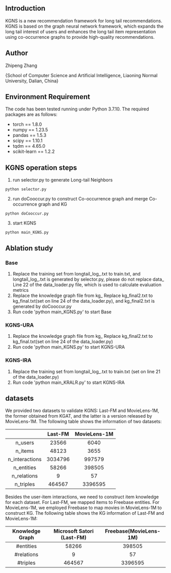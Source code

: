 ## Introduction
KGNS is a new recommendation framework for long tail recommendations. KGNS is based on the graph neural network framework, which expands the long tail interest of users and enhances the long tail item representation using co-occurrence graphs to provide high-quality recommendations.

## Author
Zhipeng Zhang 

{School of Computer Science and Artificial Intelligence, Liaoning Normal University, Dalian, China}

## Environment Requirement
The code has been tested running under Python 3.7.10. The required packages are as follows:
* torch == 1.8.0
* numpy == 1.23.5
* pandas == 1.5.3
* scipy == 1.10.1
* tqdm == 4.65.0
* scikit-learn == 1.2.2

## KGNS operation steps
1. run selector.py to generate Long-tail Neighbors
~~~
python selector.py
~~~
2. run doCooccur.py to construct Co-occurrence graph and merge Co-occurrence graph and KG
~~~
python doCooccur.py
~~~
3. start KGNS
~~~
python main_KGNS.py
~~~

## Ablation study
### Base
1. Replace the training set from longtail_log_.txt to train.txt, and longtail_log_.txt is generated by selector.py, please do not replace data_ Line 22 of the data_loader.py file, which is used to calculate evaluation metrics
2. Replace the knowledge graph file from kg_ Replace kg_final2.txt to kg_final.txt(set on line 24 of the data_loader.py), and kg_final2.txt is generated by doCooccur.py
3. Run code 'python main_KGNS.py' to start Base

### KGNS-URA
1. Replace the knowledge graph file from kg_ Replace kg_final2.txt to kg_final.txt(set on line 24 of the data_loader.py)
2. Run code 'python main_KGNS.py' to start KGNS-URA

### KGNS-IRA
1. Replace the training set from longtail_log_.txt to train.txt (set on line 21 of the data_loader.py)
2. Run code 'python main_KRALR.py' to start KGNS-IRA


## datasets
We provided two datasets to validate KGNS: Last-FM and MovieLens-1M, the former obtained from KGAT, and the latter is a version released by MovieLens-1M. The following table shows the information of two datasets:

|                | Last-FM |MovieLens-1M|
| :------------: | :-----: |  :-----:   |
|    n_users     |  23566  |    6040    |
|    n_items     |  48123  |    3655    |
| n_interactions | 3034796 |   997579   |
|   n_entities   | 58266  |   398505   |
|  n_relations   |    9    |     57     |
|   n_triples    | 464567  |   3396595  |

Besides the user-item interactions, we need to construct item knowledge for each dataset. For Last-FM, we mapped items to Freebase entities. For MovieLens-1M, we employed Freebase to map movies in MovieLens-1M to construct KG.
The following table shows the KG information of Last-FM and MovieLens-1M:

| Knowledge Graph |   Microsoft Satori (Last-FM)   |  Freebase(MovieLens-1M)  |
|:---------------:|          :-----------:         |     :-------:     |
|   #entities    |              58266            |       398505      |
|   #relations   |                 9              |         57        |
|    #triples    |              464567            |       3396595     |


